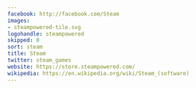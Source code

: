 ```yaml
---
facebook: http://facebook.com/Steam
images:
- steampowered-tile.svg
logohandle: steampowered
skipped: 0
sort: steam
title: Steam
twitter: steam_games
website: https://store.steampowered.com/
wikipedia: https://en.wikipedia.org/wiki/Steam_(software)
---
```

